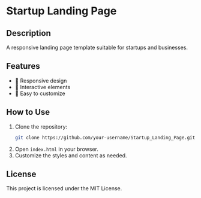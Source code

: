 # Startup Landing Page

## Description
A responsive landing page template suitable for startups and businesses.

## Features
- 📌 Responsive design
- 📌 Interactive elements
- 📌 Easy to customize

## How to Use
1. Clone the repository:
   ```sh
   git clone https://github.com/your-username/Startup_Landing_Page.git
   ```
2. Open `index.html` in your browser.
3. Customize the styles and content as needed.

## License
This project is licensed under the MIT License.
